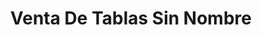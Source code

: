 ---
title: "Venta De Tablas Sin Nombre"
url: /nazareno-etla/venta-de-tablas-sin-nombre/
shop: comercio
---
